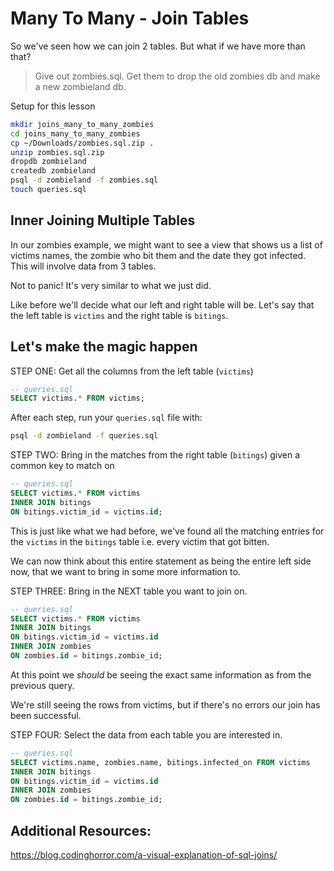 # Many To Many - Join Tables

So we've seen how we can join 2 tables. But what if we have more than that?

> Give out zombies.sql. Get them to drop the old zombies db and make a new zombieland db.

Setup for this lesson

```bash
mkdir joins_many_to_many_zombies
cd joins_many_to_many_zombies
cp ~/Downloads/zombies.sql.zip .
unzip zombies.sql.zip
dropdb zombieland
createdb zombieland
psql -d zombieland -f zombies.sql
touch queries.sql
```

## Inner Joining Multiple Tables

In our zombies example, we might want to see a view that shows us a list of victims names, the zombie who bit them and the date they got infected. This will involve data from 3 tables.

Not to panic! It's very similar to what we just did.

Like before we'll decide what our left and right table will be. Let's say that the left table is `victims` and the right table is `bitings`.

## Let's make the magic happen

STEP ONE: Get all the columns from the left table (`victims`)
```sql
-- queries.sql
SELECT victims.* FROM victims;
```

After each step, run your `queries.sql` file with:
```bash
psql -d zombieland -f queries.sql
```

STEP TWO: Bring in the matches from the right table (`bitings`) given a common key to match on

```sql
-- queries.sql
SELECT victims.* FROM victims
INNER JOIN bitings
ON bitings.victim_id = victims.id;
```

This is just like what we had before, we've found all the matching entries for the `victims` in the `bitings` table i.e. every victim that got bitten.

We can now think about this entire statement as being the entire left side now, that we want to bring in some more information to.

STEP THREE: Bring in the NEXT table you want to join on.

```sql
-- queries.sql
SELECT victims.* FROM victims
INNER JOIN bitings
ON bitings.victim_id = victims.id
INNER JOIN zombies
ON zombies.id = bitings.zombie_id;
```

At this point we *should* be seeing the exact same information as from the previous query.

We're still seeing the rows from victims, but if there's no errors our join has been successful.

STEP FOUR: Select the data from each table you are interested in.

```sql
-- queries.sql
SELECT victims.name, zombies.name, bitings.infected_on FROM victims
INNER JOIN bitings
ON bitings.victim_id = victims.id
INNER JOIN zombies
ON zombies.id = bitings.zombie_id;
```

## Additional Resources:

https://blog.codinghorror.com/a-visual-explanation-of-sql-joins/
